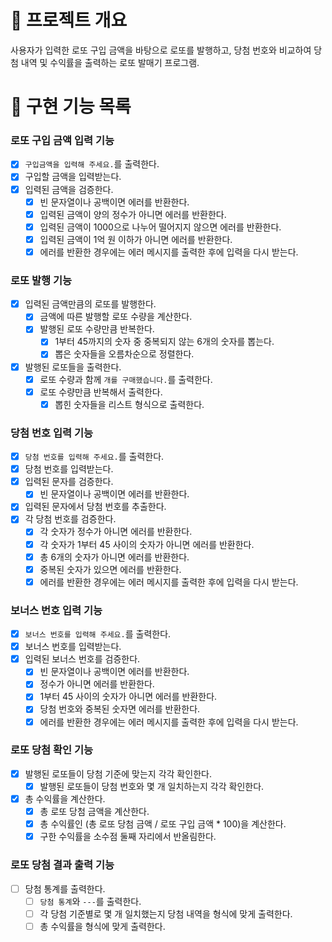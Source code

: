 # 💪 프로젝트 개요

사용자가 입력한 로또 구입 금액을 바탕으로 로또를 발행하고, 당첨 번호와 비교하여 당첨 내역 및 수익률을 출력하는 로또 발매기 프로그램.

# 📝 구현 기능 목록

### 로또 구입 금액 입력 기능

- [x] `구입금액을 입력해 주세요.`를 출력한다.
- [x] 구입할 금액을 입력받는다.
- [x] 입력된 금액을 검증한다.
  - [x] 빈 문자열이나 공백이면 에러를 반환한다.
  - [x] 입력된 금액이 양의 정수가 아니면 에러를 반환한다.
  - [x] 입력된 금액이 1000으로 나누어 떨어지지 않으면 에러를 반환한다.
  - [x] 입력된 금액이 1억 원 이하가 아니면 에러를 반환한다. 
  - [x] 에러를 반환한 경우에는 에러 메시지를 출력한 후에 입력을 다시 받는다.

### 로또 발행 기능

- [x] 입력된 금액만큼의 로또를 발행한다.
  - [x] 금액에 따른 발행할 로또 수량을 계산한다.
  - [x] 발행된 로또 수량만큼 반복한다.
    - [x] 1부터 45까지의 숫자 중 중복되지 않는 6개의 숫자를 뽑는다.
    - [x] 뽑은 숫자들을 오름차순으로 정렬한다.
- [x] 발행된 로또들을 출력한다.
  - [x] 로또 수량과 함께 `개를 구매했습니다.`를 출력한다.
  - [x] 로또 수량만큼 반복해서 출력한다.
    - [x] 뽑힌 숫자들을 리스트 형식으로 출력한다.

### 당첨 번호 입력 기능

- [x] `당첨 번호를 입력해 주세요.`를 출력한다.
- [x] 당첨 번호를 입력받는다.
- [x] 입력된 문자를 검증한다.
  - [x] 빈 문자열이나 공백이면 에러를 반환한다.
- [x] 입력된 문자에서 당첨 번호를 추출한다.
- [x] 각 당첨 번호를 검증한다.
  - [x] 각 숫자가 정수가 아니면 에러를 반환한다.
  - [x] 각 숫자가 1부터 45 사이의 숫자가 아니면 에러를 반환한다.
  - [x] 총 6개의 숫자가 아니면 에러를 반환한다.
  - [x] 중복된 숫자가 있으면 에러를 반환한다.
  - [x] 에러를 반환한 경우에는 에러 메시지를 출력한 후에 입력을 다시 받는다.

### 보너스 번호 입력 기능

- [x] `보너스 번호를 입력해 주세요.`를 출력한다.
- [x] 보너스 번호를 입력받는다.
- [x] 입력된 보너스 번호를 검증한다.
  - [x] 빈 문자열이나 공백이면 에러를 반환한다.
  - [x] 정수가 아니면 에러를 반환한다.
  - [x] 1부터 45 사이의 숫자가 아니면 에러를 반환한다.
  - [x] 당첨 번호와 중복된 숫자면 에러를 반환한다.
  - [x] 에러를 반환한 경우에는 에러 메시지를 출력한 후에 입력을 다시 받는다.

### 로또 당첨 확인 기능

- [x] 발행된 로또들이 당첨 기준에 맞는지 각각 확인한다.
  - [x] 발행된 로또들이 당첨 번호와 몇 개 일치하는지 각각 확인한다.
- [x] 총 수익률을 계산한다.
  - [x] 총 로또 당첨 금액을 계산한다. 
  - [x] 총 수익률인 (총 로또 당첨 금액 / 로또 구입 금액 * 100)을 계산한다. 
  - [x] 구한 수익률을 소수점 둘째 자리에서 반올림한다.

### 로또 당첨 결과 출력 기능

- [ ] 당첨 통계를 출력한다.
  - [ ] `당첨 통계`와 `---`를 출력한다. 
  - [ ] 각 당첨 기준별로 몇 개 일치했는지 당첨 내역을 형식에 맞게 출력한다.
  - [ ] 총 수익률을 형식에 맞게 출력한다.